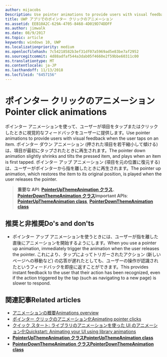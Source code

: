 ```yaml
---
author: mijacobs
Description: Use pointer animations to provide users with visual feedback when the user taps on an item.
title: UWP アプリでのポインター クリックのアニメーション
ms.assetid: EEB10A2C-629A-4705-8468-4D019D74DDFF
ms.author: jimwalk
ms.date: 08/9/2017
ms.topic: article
keywords: windows 10, UWP
ms.localizationpriority: medium
ms.openlocfilehash: 7c54218582b3ef31df07a5969ad5e83be7af2952
ms.sourcegitcommit: 4d88adfaf544a3dab05f4660e2f59bbe60311c00
ms.translationtype: MT
ms.contentlocale: ja-JP
ms.lasthandoff: 11/13/2018
ms.locfileid: "6457156"
---
```

# <a name="pointer-click-animations"></a><span data-ttu-id="5799a-103">ポインター クリックのアニメーション</span><span class="sxs-lookup"><span data-stu-id="5799a-103">Pointer click animations</span></span>



<span data-ttu-id="5799a-104">ポインター アニメーションを使って、ユーザーが項目をタップまたはクリックしたときに視覚的なフィードバックをユーザーに提供します。</span><span class="sxs-lookup"><span data-stu-id="5799a-104">Use pointer animations to provide users with visual feedback when the user taps on an item.</span></span> <span data-ttu-id="5799a-105">ポインター ダウン アニメーション (押された項目を若干縮小して傾ける) は、項目が最初にタップされたときに再生されます。</span><span class="sxs-lookup"><span data-stu-id="5799a-105">The pointer down animation slightly shrinks and tilts the pressed item, and plays when an item is first tapped.</span></span> <span data-ttu-id="5799a-106">ポインター アップ アニメーション (項目を元の位置に復元する) は、ユーザーがポインターから指を離したときに再生されます。</span><span class="sxs-lookup"><span data-stu-id="5799a-106">The pointer up animation, which restores the item to its original position, is played when the user releases the pointer.</span></span>


> <span data-ttu-id="5799a-107">**重要な API**: [**PointerUpThemeAnimation クラス**](https://msdn.microsoft.com/library/windows/apps/hh969168)、[**PointerDownThemeAnimation クラス**](https://msdn.microsoft.com/library/windows/apps/hh969164)</span><span class="sxs-lookup"><span data-stu-id="5799a-107">**Important APIs**: [**PointerUpThemeAnimation class**](https://msdn.microsoft.com/library/windows/apps/hh969168), [**PointerDownThemeAnimation class**](https://msdn.microsoft.com/library/windows/apps/hh969164)</span></span>


## <a name="dos-and-donts"></a><span data-ttu-id="5799a-108">推奨と非推奨</span><span class="sxs-lookup"><span data-stu-id="5799a-108">Do's and don'ts</span></span>

-   <span data-ttu-id="5799a-109">ポインター アップ アニメーションを使うときには、ユーザーが指を離した直後にアニメーションを開始するようにします。</span><span class="sxs-lookup"><span data-stu-id="5799a-109">When you use a pointer up animation, immediately trigger the animation when the user releases the pointer.</span></span> <span data-ttu-id="5799a-110">これにより、タップによってトリガーされたアクション (新しいページへの移動など) の応答が遅れたとしても、ユーザーの操作が認識されたというフィードバックを即座に返すことができます。</span><span class="sxs-lookup"><span data-stu-id="5799a-110">This provides instant feedback to the user that their action has been recognized, even if the action triggered by the tap (such as navigating to a new page) is slower to respond.</span></span>

## <a name="related-articles"></a><span data-ttu-id="5799a-111">関連記事</span><span class="sxs-lookup"><span data-stu-id="5799a-111">Related articles</span></span>

* [<span data-ttu-id="5799a-112">アニメーションの概要</span><span class="sxs-lookup"><span data-stu-id="5799a-112">Animations overview</span></span>](https://msdn.microsoft.com/library/windows/apps/mt187350)
* [<span data-ttu-id="5799a-113">ポインター クリックのアニメーション化</span><span class="sxs-lookup"><span data-stu-id="5799a-113">Animating pointer clicks</span></span>](https://msdn.microsoft.com/library/windows/apps/xaml/jj649432)
* [<span data-ttu-id="5799a-114">クイック スタート: ライブラリのアニメーションを使った UI のアニメーション化</span><span class="sxs-lookup"><span data-stu-id="5799a-114">Quickstart: Animating your UI using library animations</span></span>](https://msdn.microsoft.com/library/windows/apps/xaml/hh452703)
* [**<span data-ttu-id="5799a-115">PointerUpThemeAnimation クラス</span><span class="sxs-lookup"><span data-stu-id="5799a-115">PointerUpThemeAnimation class</span></span>**](https://msdn.microsoft.com/library/windows/apps/hh969168)
* [**<span data-ttu-id="5799a-116">PointerDownThemeAnimation クラス</span><span class="sxs-lookup"><span data-stu-id="5799a-116">PointerDownThemeAnimation class</span></span>**](https://msdn.microsoft.com/library/windows/apps/hh969164)

 

 




